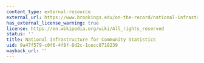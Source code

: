 ```yaml
---
content_type: external-resource
external_url: https://www.brookings.edu/on-the-record/national-infrastructure-for-community-statistics-an-overview/
has_external_license_warning: true
license: https://en.wikipedia.org/wiki/All_rights_reserved
status: ''
title: National Infrastructure for Community Statistics
uid: 9a47f579-c0f6-4f8f-8d2c-1cecc8718239
wayback_url: ''
---
```

